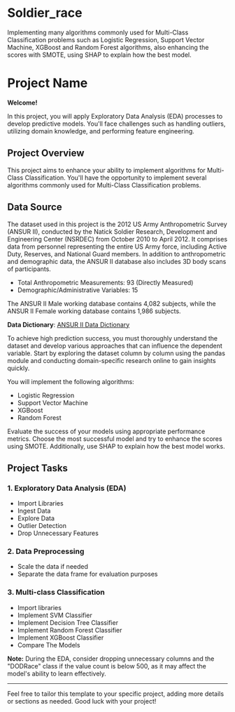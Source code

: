 # Soldier_race
Implementing many algorithms commonly used for Multi-Class Classification problems such as Logistic Regression, Support Vector Machine, XGBoost and Random Forest algorithms, also enhancing the scores with SMOTE, using SHAP to explain how the best model.

# Project Name

**Welcome!**

In this project, you will apply Exploratory Data Analysis (EDA) processes to develop predictive models. You'll face challenges such as handling outliers, utilizing domain knowledge, and performing feature engineering.

## Project Overview

This project aims to enhance your ability to implement algorithms for Multi-Class Classification. You'll have the opportunity to implement several algorithms commonly used for Multi-Class Classification problems.

## Data Source

The dataset used in this project is the 2012 US Army Anthropometric Survey (ANSUR II), conducted by the Natick Soldier Research, Development and Engineering Center (NSRDEC) from October 2010 to April 2012. It comprises data from personnel representing the entire US Army force, including Active Duty, Reserves, and National Guard members. In addition to anthropometric and demographic data, the ANSUR II database also includes 3D body scans of participants.

- Total Anthropometric Measurements: 93 (Directly Measured)
- Demographic/Administrative Variables: 15

The ANSUR II Male working database contains 4,082 subjects, while the ANSUR II Female working database contains 1,986 subjects.

**Data Dictionary**: [ANSUR II Data Dictionary](https://data.world/datamil/ansur-ii-data-dictionary/workspace/file?filename=ANSUR+II+Databases+Overview.pdf)

To achieve high prediction success, you must thoroughly understand the dataset and develop various approaches that can influence the dependent variable. Start by exploring the dataset column by column using the pandas module and conducting domain-specific research online to gain insights quickly.

You will implement the following algorithms:
- Logistic Regression
- Support Vector Machine
- XGBoost
- Random Forest

Evaluate the success of your models using appropriate performance metrics. Choose the most successful model and try to enhance the scores using SMOTE. Additionally, use SHAP to explain how the best model works.

## Project Tasks

### 1. Exploratory Data Analysis (EDA)

- Import Libraries
- Ingest Data
- Explore Data
- Outlier Detection
- Drop Unnecessary Features

### 2. Data Preprocessing

- Scale the data if needed
- Separate the data frame for evaluation purposes

### 3. Multi-class Classification

- Import libraries
- Implement SVM Classifier
- Implement Decision Tree Classifier
- Implement Random Forest Classifier
- Implement XGBoost Classifier
- Compare The Models

**Note:** During the EDA, consider dropping unnecessary columns and the "DODRace" class if the value count is below 500, as it may affect the model's ability to learn effectively.

---

Feel free to tailor this template to your specific project, adding more details or sections as needed. Good luck with your project!

